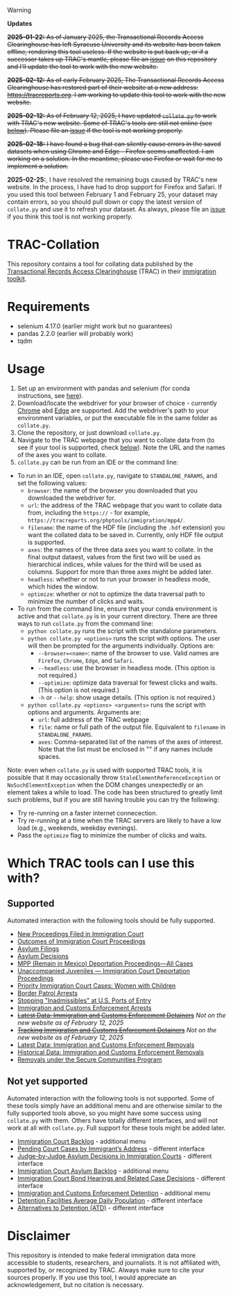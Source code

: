 > [!WARNING]
> **Updates**
> 
> ~~**2025-01-22:** As of January 2025, the Transactional Records Access Clearinghouse has left Syracuse University and its website has been taken offline, rendering this tool useless. If the website is put back up, or if a successor takes up TRAC's mantle, please file an [issue](https://github.com/josephburkhart/TRAC-Collation/issues/new?q=sort%3Aupdated-desc+is%3Aissue+is%3Aopen&template=Blank+issue) on this repository and I'll update the tool to work with the new website.~~
>
> ~~**2025-02-12:** As of early February 2025, The Transactional Records Access Clearinghouse has restored part of their website at a new address: https://tracreports.org. I am working to update this tool to work with the new website.~~
>
> ~~**2025-02-12:** As of February 12, 2025, I have updated `collate.py` to work with TRAC's new website. Some of TRAC's tools are still not online (see [below](#which-trac-tools-can-i-use-this-with)). Please file an [issue](https://github.com/josephburkhart/TRAC-Collation/issues/new?q=sort%3Aupdated-desc+is%3Aissue+is%3Aopen&template=Blank+issue) if the tool is not working properly.~~
>
> ~~**2025-02-18:** I have found a bug that can silently cause errors in the saved datasets when using Chrome and Edge - Firefox seems unaffected. I am working on a solution. In the meantime, please use Firefox or wait for me to implement a solution.~~
> 
> **2025-02-25:**, I have resolved the remaining bugs caused by TRAC's new website. In the process, I have had to drop support for Firefox and Safari. If you used this tool between February 1 and February 25, your dataset may contain errors, so you should pull down or copy the latest version of `collate.py` and use it to refresh your dataset. As always, please file an [issue](https://github.com/josephburkhart/TRAC-Collation/issues/new?q=sort%3Aupdated-desc+is%3Aissue+is%3Aopen&template=Blank+issue) if you think this tool is not working properly.

# TRAC-Collation
This repository contains a tool for collating data published by the [Transactional Records Access Clearinghouse](https://tracreports.org/) (TRAC) in their [immigration toolkit](https://tracreports.org/immigration/tools/).

# Requirements
- selenium 4.17.0 (earlier might work but no guarantees)
- pandas 2.2.0 (earlier will probably work)
- tqdm

# Usage
1. Set up an environment with pandas and selenium (for conda instructions, see [here](https://conda.io/projects/conda/en/latest/user-guide/getting-started.html)).
2. Download/locate the webdriver for your browser of choice - currently [Chrome](https://chromedriver.chromium.org/downloads) abd [Edge](https://developer.microsoft.com/en-us/microsoft-edge/tools/webdriver/?form=MA13LH) are supported. Add the webdriver's path to your environment variables, or put the executable file in the same folder as `collate.py`.
3. Clone the repository, or just download `collate.py`.
4. Navigate to the TRAC webpage that you want to collate data from (to see if your tool is supported, check [below](#which-trac-tools-can-i-use-this-with)). Note the URL and the names of the axes you want to collate.
5. `collate.py` can be run from an IDE or the command line:
  - To run in an IDE, open `collate.py`, navigate to `STANDALONE_PARAMS`, and set the following values:
    - `browser`: the name of the browser you downloaded that you downloaded the webdriver for.
    -  `url`: the address of the TRAC webpage that you want to collate data from, including the `https://` - for example, `https://tracreports.org/phptools/immigration/mpp4/`.
    - `filename`: the name of the HDF file (including the `.hdf` extension) you want the collated data to be saved in. Currently, only HDF file output is supported.
    - `axes`: the names of the three data axes you want to collate. In the final output dataest, values from the first two will be used as hierarchical indices, while values for the third will be used as columns. Support for more than three axes might be added later.
    - `headless`: whether or not to run your browser in headless mode, which hides the window.
    - `optimize`: whether or not to optimize the data traversal path to minimize the number of clicks and waits.
  - To run from the command line, ensure that your conda environment is active and that `collate.py` is in your current directory. There are three ways to run `collate.py` from the command line:
    - `python collate.py` runs the script with the standalone parameters.
    - `python collate.py <options>` runs the script with options. The user will then be prompted for the arguments individually. Options are:
      - `--browser=<name>`: name of the browser to use. Valid names are `Firefox`, `Chrome`, `Edge`, and `Safari`.
      - `--headless`: use the browser in headless mode. (This option is not required.)
      - `--optimize`: optimize data traversal for fewest clicks and waits. (This option is not required.)
      - `-h` or `--help`: show usage details. (This option is not required.)
    - `python collate.py <options> <arguments>` runs the script with options and arguments. Arguments are:
      - `url`: full address of the TRAC webpage
      - `file`: name or full path of the output file. Equivalent to `filename` in `STANDALONE_PARAMS`.
      - `axes`: Comma-separated list of the names of the axes of interest. Note that the list must be enclosed in "" if any names include spaces.

Note: even when `collate.py` is used with supported TRAC tools, it is possible that it may occasionally throw `StaleElementReferenceException` or `NoSuchElementException` when the DOM changes unexpectedly or an element takes a while to load. The code has been structured to greatly limit such problems, but if you are still having trouble you can try the following:
  - Try re-running on a faster internet connecection.
  - Try re-running at a time when the TRAC servers are likely to have a low load (e.g., weekends, weekday evenings).
  - Pass the `optimize` flag to minimize the number of clicks and waits.

# Which TRAC tools can I use this with?
## Supported
Automated interaction with the following tools should be fully supported.
- [New Proceedings Filed in Immigration Court](https://tracreports.org/phptools/immigration/ntanew/)
- [Outcomes of Immigration Court Proceedings](https://tracreports.org/phptools/immigration/closure/)
- [Asylum Filings](https://tracreports.org/phptools/immigration/asyfile/)
- [Asylum Decisions](https://tracreports.org/phptools/immigration/asylum/)
- [MPP (Remain in Mexico) Deportation Proceedings—All Cases](https://tracreports.org/phptools/immigration/mpp4/)
- [Unaccompanied Juveniles — Immigration Court Deportation Proceedings](https://tracreports.org/phptools/immigration/juvenile/)
- [Priority Immigration Court Cases: Women with Children](https://tracreports.org/phptools/immigration/mwc/)
- [Border Patrol Arrests](https://tracreports.org/phptools/immigration/cbparrest/)
- [Stopping "Inadmissibles" at U.S. Ports of Entry](https://tracreports.org/phptools/immigration/cbpinadmiss/)
- [Immigration and Customs Enforcement Arrests](https://tracreports.org/phptools/immigration/arrest/)
- ~~[Latest Data: Immigration and Customs Enforcement Detainers](https://tracreports.org/phptools/immigration/detain/)~~ _Not on the new website as of February 12, 2025_
- ~~[Tracking Immigration and Customs Enforcement Detainers](https://tracreports.org/phptools/immigration/detainhistory/)~~ _Not on the new website as of February 12, 2025_
- [Latest Data: Immigration and Customs Enforcement Removals](https://tracreports.org/phptools/immigration/remove/)
- [Historical Data: Immigration and Customs Enforcement Removals](https://tracreports.org/phptools/immigration/removehistory/)
- [Removals under the Secure Communities Program](https://tracreports.org/phptools/immigration/secure/)

## Not yet supported
Automated interaction with the following tools is not supported. Some of these tools simply have an additional menu and are otherwise similar to the fully supported tools above, so you might have some success using `collate.py` with them. Others have totally different interfaces, and will not work at all with `collate.py`. Full support for these tools might be added later.
- [Immigration Court Backlog](https://tracreports.org/phptools/immigration/backlog/) - additional menu
- [Pending Court Cases by Immigrant’s Address](https://tracreports.org/phptools/immigration/addressrep/) - different interface
- [Judge-by-Judge Asylum Decisions in Immigration Courts](https://tracreports.org/immigration/reports/judgereports/) - different interface
- [Immigration Court Asylum Backlog](https://tracreports.org/phptools/immigration/asylumbl/) - additional menu
- [Immigration Court Bond Hearings and Related Case Decisions](https://tracreports.org/phptools/immigration/bond/) - different interface
- [Immigration and Customs Enforcement Detention](https://tracreports.org/phptools/immigration/detention/) - additional menu
- [Detention Facilities Average Daily Population](https://tracreports.org/immigration/detentionstats/facilities.html) - different interface
- [Alternatives to Detention (ATD)](https://tracreports.org/immigration/detentionstats/atd_pop_table.html) - different interface

# Disclaimer
This repository is intended to make federal immigration data more accessible to students, researchers, and journalists. It is not affiliated with, supported by, or recognized by TRAC. Always make sure to cite your sources properly. If you use this tool, I would appreciate an acknowledgement, but no citation is necessary.
